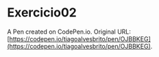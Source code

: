 # Exercicio02

A Pen created on CodePen.io. Original URL: [https://codepen.io/tiagoalvesbrito/pen/OJBBKEG](https://codepen.io/tiagoalvesbrito/pen/OJBBKEG).

